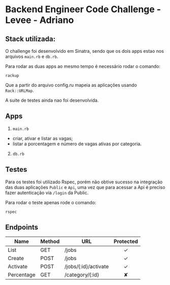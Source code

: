 # Backend Engineer Code Challenge - Levee - Adriano

## Stack utilizada:

O challenge foi desenvolvido em Sinatra, sendo que os dois apps estao nos arquivos `main.rb` e `db.rb`.

Para rodar as duas apps ao mesmo tempo é necessário rodar o comando:

`rackup`

Que a partir do arquivo config.ru mapeia as aplicações usando `Rack::URLMap`.

A suite de testes ainda nao foi desenvolvida.

## Apps

1. `main.rb`
  - criar, ativar e listar as vagas;
  - listar a porcentagem e número de vagas ativas por categoria.

2. `db.rb`

## Testes

Para os testes foi utilizado Rspec, porém não obtive sucesso na integração das duas aplicações `Public` e `Api`, uma vez que para acessar a Api é preciso fazer autenticação via `/login` da Public.

Para rodar o teste apenas rode o comando:

```
rspec
```

## Endpoints

| Name       | Method    | URL                  | Protected |
| ---        | ---       | ---                  | :--:      |
| List       | GET       | /jobs                | ✓         |
| Create     | POST      | /jobs                | ✓         |
| Activate   | POST      | /jobs/{:id}/activate | ✓         |
| Percentage | GET       | /category/{:id}      | ✘         |
